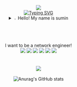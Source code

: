 <div align=center>
<img src="https://capsule-render.vercel.app/api?type=shark&color=31EAFFFF&height=300&section=header&text=SuMiNi&fontSize=90"/>
  <br>
<a href="https://git.io/typing-svg"><img src="https://readme-typing-svg.demolab.com?font=Nanum+Pen+Script&size=30&color=000000&center=true&width=600&lines=%EC%95%8C%EC%9E%98%EB%94%B1+%EB%A7%88%EC%9D%B8%EB%93%9C" alt="Typing SVG" /></a>

  <details>
<summary>
  <img src="https://raw.githubusercontent.com/Tarikul-Islam-Anik/Animated-Fluent-Emojis/master/Emojis/Hand%20gestures/Eyes.png" alt="Eyes" width="2%" /> 
  Hello! My name is sumin
  <br>
  I want to be a network engineer!<br>
</summary>
   <br>
    so I'm learning about aws, linux, python and cisco networking<br>
    <br>
    I got <br>
      AWS Solutions Architect - Associate (SAA-003)<br>
      Azure Azure Fundamentals (AZ-900)<br>
      Linux Professional Institute LPIC-1 (101-500, 102-500)<br>
      IT Passport - IT パスポート<br>
      licenses.<br>
      <br>
      Please check my issues for more information.
    
  <br>
    
</details>
  <img src="https://img.shields.io/badge/cisco-1BA0D7?style=flat&logo=cisco&logoColor=white"/>
  <img src="https://img.shields.io/badge/python-3776AB?style=flat&logo=python&logoColor=white"/>
  <img src="https://img.shields.io/badge/aws-232F3E?style=flat&logo=amazonaws&logoColor=white"/>
  <img src="https://img.shields.io/badge/Azure-0078D4?style=flat&logo=microsoftazure&logoColor=white"/>
  <img src="https://img.shields.io/badge/linux-FCC624?style=flat&logo=linux&logoColor=black"/>
  <img src="https://img.shields.io/badge/firebase-C8332D?style=flat&logo=firebase&logoColor=white"/>
<h1></h1>

<img src="https://github-readme-stats.vercel.app/api/top-langs/?username=gosm-7757&layout=compact"><br><br>
![Anurag's GitHub stats](https://github-readme-stats.vercel.app/api?username=gosm-7757&show_icons=true&theme=onedark)
</div>
